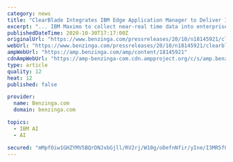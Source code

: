 ```yaml
---
category: news
title: "ClearBlade Integrates IBM Edge Application Manager to Deliver IoT Asset Monitoring at the Edge"
excerpt: "... IBM Maximo to collect near-real time data into enterprise asset management and analyzed with artificial intelligence at the edge, powered by IBM Watson. This can allow for a single system of record in the enterprise that is enriched with quality data ..."
publishedDateTime: 2020-10-30T17:17:00Z
originalUrl: "https://www.benzinga.com/pressreleases/20/10/n18145921/clearblade-integrates-ibm-edge-application-manager-to-deliver-iot-asset-monitoring-at-the-edge"
webUrl: "https://www.benzinga.com/pressreleases/20/10/n18145921/clearblade-integrates-ibm-edge-application-manager-to-deliver-iot-asset-monitoring-at-the-edge"
ampWebUrl: "https://amp.benzinga.com/amp/content/18145921"
cdnAmpWebUrl: "https://amp-benzinga-com.cdn.ampproject.org/c/s/amp.benzinga.com/amp/content/18145921"
type: article
quality: 12
heat: 12
published: false

provider:
  name: Benzinga.com
  domain: benzinga.com

topics:
  - IBM AI
  - AI

secured: "mMpfOiw1GHZYMV5BQrDNJxbGjll/RV2rj/W10g/oDefnNfir/yIne/I3MR5fOVcEBV3ggAHqgDxNUzxuPNst4GGHKBkUVh762FZju1wJx+DciocaudOZsOMrX39OJ/84e+vq1hNj+L3fo4l1w8HwZhizAxPGmAlAdUlOX0Y0EOn3KFnb080hTk+KYJ8NtrjYRrIEbZzlgQQzbO+HJOepqizqx7PdVLoIgaABbGyNfqaAlRzaL1bzi0FzQjfYwUxmSeTnciFqrh5KlIz+XVWW6HK3EcM/QA9xXVG0j7B71hIUc0Rb5O3k/EYxQMSYoqOlA+6D1BdSpQkEADmrgx5VmiLeMunTsOSpS1SJY0Iz+kM=;imjVNHPF4rTZOsPxEyEaVg=="
---
```


